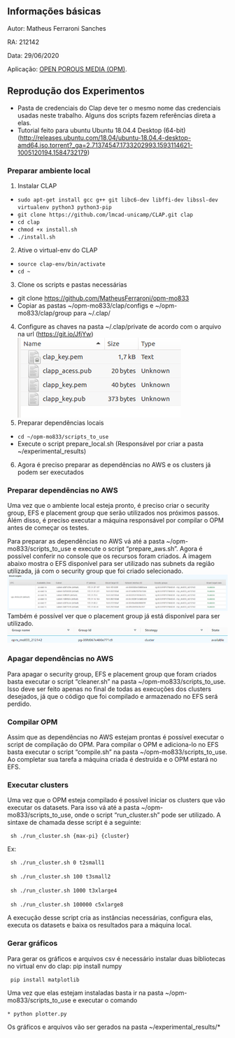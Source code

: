 ## Informações básicas

Autor: Matheus Ferraroni Sanches

RA: 212142

Data: 29/06/2020

Aplicação: <a href="https://opm-project.org/">OPEN POROUS MEDIA (OPM)</a>.



## Reprodução dos Experimentos

* Pasta de credenciais do Clap deve ter o mesmo nome das credenciais usadas neste trabalho. Alguns dos scripts fazem referências direta a elas.
* Tutorial feito para ubuntu Ubuntu 18.04.4 Desktop (64-bit) (http://releases.ubuntu.com/18.04/ubuntu-18.04.4-desktop-amd64.iso.torrent?_ga=2.71374547.1733202993.1593114621-1005120194.1584732179)


### Preparar ambiente local

1. Instalar CLAP
  * ```sudo apt-get install gcc g++ git libc6-dev libffi-dev libssl-dev virtualenv python3 python3-pip```
  * ```git clone https://github.com/lmcad-unicamp/CLAP.git clap```
  * ```cd clap```
  * ```chmod +x install.sh```
  * ```./install.sh```
2. Ative o virtual-env do CLAP
  * ```source clap-env/bin/activate```
  * ```cd ~```
3. Clone os scripts e pastas necessárias
  * git clone https://github.com/MatheusFerraroni/opm-mo833
  * Copiar as pastas ~/opm-mo833/clap/configs e ~/opm-mo833/clap/group para ~/.clap/
4. Configure as chaves na pasta ~/.clap/private de acordo com o arquivo na url (https://git.io/JfjYw)
![alt text](./imgs/private.png "Chaves configuradas")
5. Preparar dependências locais
  * ```cd ~/opm-mo833/scripts_to_use```
  * Execute o script prepare_local.sh (Responsável por criar a pasta ~/experimental_results)
6. Agora é preciso preparar as dependências no AWS e os clusters já podem ser executados

### Preparar dependências no AWS

Uma vez que o ambiente local esteja pronto, é preciso criar o security group, EFS e placement group que serão utilizados nos próximos passos. Além disso, é preciso executar a máquina responsável por compilar o OPM antes de começar os testes.

Para preparar as dependências no AWS vá até a pasta ~/opm-mo833/scripts_to_use e execute o script “prepare_aws.sh”. Agora é possível conferir no console que os recursos foram criados. A imagem abaixo mostra o EFS disponível para ser utilizado nas subnets da região utilizada, já com o security group que foi criado selecionado.
![alt text](./imgs/efs.png "Chaves configuradas")
Também é possível ver que o placement group já está disponível para ser utilizado.
![alt text](./imgs/placement.png "Chaves configuradas")


### Apagar dependências no AWS
Para apagar o security group, EFS e placement group que foram criados basta executar o script “cleaner.sh” na pasta ~/opm-mo833/scripts_to_use. Isso deve ser feito apenas no final de todas as execuções dos clusters desejados, já que o código que foi compilado e armazenado no EFS será perdido.

### Compilar OPM
Assim que as dependências no AWS estejam prontas é possível executar o script de compilação do OPM. Para compilar o OPM e adiciona-lo no EFS basta executar o script “compile.sh” na pasta ~/opm-mo833/scripts_to_use. Ao completar sua tarefa a máquina criada é destruída e o OPM estará no EFS.

### Executar clusters
Uma vez que o OPM esteja compilado é possível iniciar os clusters que vão executar os datasets. Para isso vá até a pasta ~/opm-mo833/scripts_to_use, onde o script “run_cluster.sh” pode ser utilizado. A sintaxe de chamada desse script é a seguinte:

	 sh ./run_cluster.sh {max-pi} {cluster}

Ex:

	 sh ./run_cluster.sh 0 t2small1

	 sh ./run_cluster.sh 100 t3small2

	 sh ./run_cluster.sh 1000 t3xlarge4

	 sh ./run_cluster.sh 100000 c5xlarge8

A execução desse script cria as instâncias necessárias, configura elas, executa os datasets e baixa os resultados para a máquina local.

### Gerar gráficos
Para gerar os gráficos e arquivos csv é necessário instalar duas bibliotecas no virtual env do clap:
	 pip install numpy

	 pip install matplotlib

Uma vez que elas estejam instaladas basta ir na pasta ~/opm-mo833/scripts_to_use e executar o comando

	* python plotter.py
Os gráficos e arquivos vão ser gerados na pasta ~/experimental_results/*

